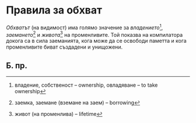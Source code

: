 # Правила за обхват 

*Обхватът* (на видимост) има голямо значение за *владението*[^ownership],
*заемането*[^borrowing] и *живота*[^lifetime] на променливите. Той показва на
компилатора докога са в сила заеманията, кога може да се освободи паметта и
кога променливите биват създадени и унищожени.


## Б. пр.

[^ownership]: владение, собственост – ownership,  овладяване – to take ownership

[^borrowing]: заемка, заемане (вземане на заем) – borrowing

[^lifetime]: живот (на променлива) – lifetime

